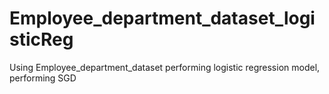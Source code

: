 # Employee_department_dataset_logisticReg
Using Employee_department_dataset performing logistic regression model, performing SGD
